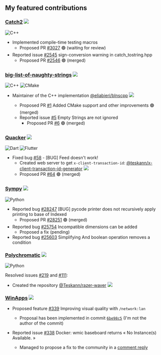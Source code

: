 ## My featured contributions

### [Catch2](https://github.com/catchorg/Catch2) ![](https://img.shields.io/github/stars/catchorg/Catch2?style=social)

 ![C++](https://img.shields.io/badge/c++-00599C.svg?style=flat&logo=c%2B%2B&logoColor=white)

- Implemented compile-time testing macros
  - Proposed PR [#3027](https://github.com/catchorg/Catch2/pull/3027) 🟢 (waiting for review)
- Reported issue [#2545](https://github.com/catchorg/Catch2/issues/2545) sign-conversion warning in catch_tostring.hpp
    - Proposed PR [#2546](https://github.com/catchorg/Catch2/pull/2546) 🟣 (merged)

### [big-list-of-naughty-strings](https://github.com/minimaxir/big-list-of-naughty-strings) ![](https://img.shields.io/github/stars/minimaxir/big-list-of-naughty-strings?style=social)

 ![C++](https://img.shields.io/badge/c++-00599C.svg?style=flat&logo=c%2B%2B&logoColor=white) ![CMake](https://img.shields.io/badge/cmake-064F8C.svg?style=flat&logo=cmake&logoColor=white)

- Maintainer of the C++ implementation [@eliabieri/blnscpp](https://github.com/eliabieri/blnscpp) ![](https://img.shields.io/github/stars/eliabieri/blnscpp?style=social)

    - Proposed PR [#1](https://github.com/eliabieri/blnscpp/pull/1) Added CMake support and other improvements 🟣 (merged)
    - Reported issue [#5](https://github.com/eliabieri/blnscpp/issues/5) Empty Strings are not ignored
        - Proposed PR [#6](https://github.com/eliabieri/blnscpp/pull/6) 🟣 (merged)

### [Quacker](https://github.com/TheHCJ/Quacker) ![](https://img.shields.io/github/stars/TheHCJ/Quacker?style=social)

![Dart](https://img.shields.io/badge/dart-0175C2.svg?style=flat&logo=dart&logoColor=white)
![Flutter](https://img.shields.io/badge/flutter-02569B.svg?style=flat&logo=flutter&logoColor=white) 

- Fixed bug [#58](https://github.com/TheHCJ/Quacker/issues/58) - [BUG] Feed doesn't work!
    - Created web server to get `x-client-transaction-id`: [@teskann/x-client-transaction-id-generator](https://github.com/Teskann/x-client-transaction-id-generator) ![](https://img.shields.io/github/stars/Teskann/x-client-transaction-id-generator?style=social)
    - Proposed PR [#64](https://github.com/TheHCJ/Quacker/pull/64) 🟣 (merged)

### [Sympy](https://github.com/sympy/sympy) ![](https://img.shields.io/github/stars/sympy/sympy?style=social)

![Python](https://img.shields.io/badge/python-3670A0?style=flat&logo=python&logoColor=ffdd54)

- Reported bug [#28247](https://github.com/sympy/sympy/issues/28247) [BUG] pycode printer does not recursively apply printing to base of Indexed
    - Proposed PR [#28251](https://github.com/sympy/sympy/pull/28251) 🟣 (merged)
- Reported bug [#25754](https://github.com/sympy/sympy/issues/25754) Incompatible dimensions can be added
    - Proposed a fix (pending)
- Reported bug [#25603](https://github.com/sympy/sympy/issues/25603) Simplifying And boolean operation removes a condition

### [Polychromatic](https://github.com/polychromatic/polychromatic) ![](https://img.shields.io/github/stars/polychromatic/polychromatic?style=social)

![Python](https://img.shields.io/badge/python-3670A0?style=flat&logo=python&logoColor=ffdd54)

Resolved issues [#219](https://github.com/polychromatic/polychromatic/issues/219) and [#111](https://github.com/polychromatic/polychromatic/issues/111):
- Created the repository [@Teskann/razer-waver](https://github.com/Teskann/razer-waver) ![](https://img.shields.io/github/stars/Teskann/razer-waver?style=social)

### [WinApps](https://github.com/winapps-org/winapps) ![](https://img.shields.io/github/stars/winapps-org/winapps?style=social)

- Proposed feature [#339](https://github.com/winapps-org/winapps/issues/339) Improving visual quality with `/network:lan`
  - Proposal has been implemented in commit [`6be98c5`](https://github.com/winapps-org/winapps/commit/6be98c5224c418fac6d2c535a213aa8a06737a35) (I'm not the author of the commit)

- Reported issue [#338](https://github.com/winapps-org/winapps/issues/338) Docker: wmic baseboard returns « No Instance(s) Available. »
  - Managed to propose a fix to the community in a [comment reply](https://github.com/winapps-org/winapps/issues/338#issuecomment-2509474372)
